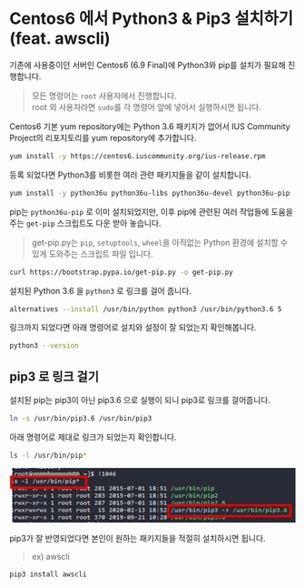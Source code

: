 # Centos6 에서 Python3 & Pip3 설치하기 (feat. awscli)

기존에 사용중이던 서버인 Centos6 (6.9 Final)에 Python3와 pip를 설치가 필요해 진행합니다.  
  
> 모든 명령어는 ```root``` 사용자에서 진행합니다.  
> root 외 사용자라면 ```sudo```를 각 명령어 앞에 넣어서 실행하시면 됩니다.

Centos6 기본 yum repository에는 Python 3.6 패키지가 없어서 IUS Community Project의 리포지토리를 yum repository에 추가합니다.

```bash
yum install -y https://centos6.iuscommunity.org/ius-release.rpm
```

등록 되었다면 Python3를 비롯한 여러 관련 패키지들을 같이 설치합니다.

```bash
yum install -y python36u python36u-libs python36u-devel python36u-pip
```

pip는 ```python36u-pip``` 로 이미 설치되었지만, 이후 pip에 관련된 여러 작업들에 도움을 주는 ```get-pip``` 스크립트도 다운 받아 놓습니다.

> get-pip.py는 ```pip```, ```setuptools```, ```wheel```을 아직없는 Python 환경에 설치할 수 있게 도와주는 스크립트 파일 입니다.

```bash
curl https://bootstrap.pypa.io/get-pip.py -o get-pip.py
```

설치된 Python 3.6 을 ```python3``` 로 링크를 걸어 줍니다.

```bash
alternatives --install /usr/bin/python python3 /usr/bin/python3.6 5
```

링크까지 되었다면 아래 명령어로 설치와 설정이 잘 되었는지 확인해봅니다.

```bash
python3 --version
```

## pip3 로 링크 걸기

설치된 pip는 pip3이 아닌 pip3.6 으로 실행이 되니 pip3로 링크를 걸어줍니다.

```bash
ln -s /usr/bin/pip3.6 /usr/bin/pip3
```

아래 명령어로 제대로 링크가 되었는지 확인합니다.

```bash
ls -l /usr/bin/pip*
```

![pip_result](./images/pip_result.png)

pip3가 잘 반영되었다면 본인이 원하는 패키지들을 적절히 설치하시면 됩니다.  
> ex) awscli

```bash
pip3 install awscli
```

